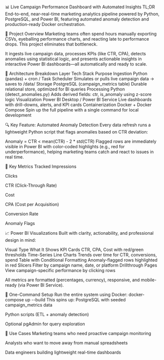 📊 Live Campaign Performance Dashboard with Automated Insights
TL;DR
End-to-end, near-real-time marketing analytics pipeline powered by Python, PostgreSQL, and Power BI, featuring automated anomaly detection and production-ready Docker orchestration.

🚀 Project Overview
Marketing teams often spend hours manually exporting CSVs, eyeballing performance charts, and reacting late to performance drops. This project eliminates that bottleneck.

It ingests live campaign data, processes KPIs (like CTR, CPA), detects anomalies using statistical logic, and presents actionable insights in interactive Power BI dashboards—all automatically and ready to scale.

🧱 Architecture Breakdown
Layer	Tech Stack	Purpose
Ingestion	Python (pandas) + cron / Task Scheduler	Simulates or pulls live campaign data → saves to /data/
Storage	PostgreSQL (campaign_metrics table)	Durable relational store, optimized for BI queries
Processing	Python (detect_anomalies.py)	Adds derived fields: ctr, is_anomaly using z-score logic
Visualization	Power BI Desktop / Power BI Service	Live dashboards with drill-downs, alerts, and KPI cards
Containerization	Docker + Docker Compose	Spin up the full pipeline with a single command for local development

🔍 Key Feature: Automated Anomaly Detection
Every data refresh runs a lightweight Python script that flags anomalies based on CTR deviation:

Anomaly = CTR < mean(CTR) - 2 * std(CTR)
Flagged rows are immediately visible in Power BI with color-coded highlights (e.g., red for underperformance), helping marketing teams catch and react to issues in real time.

🧠 Key Metrics Tracked
Impressions

Clicks

CTR (Click-Through Rate)

Cost

CPA (Cost per Acquisition)

Conversion Rate

Anomaly Flags

📈 Power BI Visualizations
Built with clarity, actionability, and professional design in mind:

Visual Type	What It Shows
KPI Cards	CTR, CPA, Cost with red/green thresholds
Time-Series Line Charts	Trends over time for CTR, conversions, spend
Table with Conditional Formatting	Anomaly-flagged rows highlighted in red
Slicers	Filter by campaign name, date, or platform
Drillthrough Pages	View campaign-specific performance by clicking rows

All metrics are formatted (percentages, currency), responsive, and mobile-ready (via Power BI Service).

🐳 One-Command Setup
Run the entire system using Docker:
docker-compose up --build
This spins up:
PostgreSQL with seeded campaign_metrics data

Python scripts (ETL + anomaly detection)

Optional pgAdmin for query exploration

🧪 Use Cases
Marketing teams who need proactive campaign monitoring

Analysts who want to move away from manual spreadsheets

Data engineers building lightweight real-time dashboards
